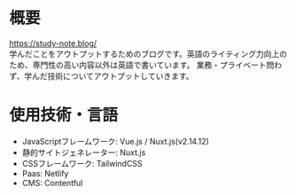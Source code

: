 # 概要
https://study-note.blog/  
学んだことをアウトプットするためのブログです。英語のライティング力向上のため、専門性の高い内容以外は英語で書いています。
業務・プライベート問わず、学んだ技術についてアウトプットしていきます。

# 使用技術・言語
- JavaScriptフレームワーク: Vue.js / Nuxt.js(v2.14.12)  
- 静的サイトジェネレーター: Nuxt.js  
- CSSフレームワーク: TailwindCSS
- Paas: Netlify
- CMS: Contentful
